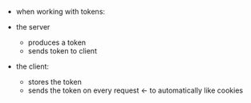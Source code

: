 - when working with tokens:

* the server

  - produces a token
  - sends token to client

* the client:
  - stores the token
  - sends the token on every request <- to automatically like cookies

